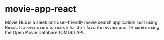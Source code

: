 # movie-app-react
Movie Hub is a sleek and user-friendly movie search application built using React. It allows users to search for their favorite movies and TV series using the Open Movie Database (OMDb) API.
